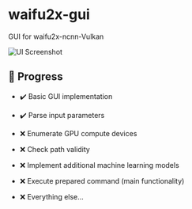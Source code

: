 # waifu2x-gui
 GUI for waifu2x-ncnn-Vulkan
 
 ![UI Screenshot](https://i.imgur.com/EhB0Jda.png)

## :checkered_flag:	Progress

* :heavy_check_mark: Basic GUI implementation

* :heavy_check_mark: Parse input parameters

* :x: Enumerate GPU compute devices

* :x: Check path validity

* :x: Implement additional machine learning models

* :x: Execute prepared command (main functionality)

* :x: Everything else...
